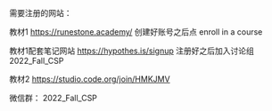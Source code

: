 需要注册的网站：

教材1
https://runestone.academy/
创建好账号之后点 enroll in a course 

教材1配套笔记网站
https://hypothes.is/signup 
注册好之后加入讨论组  2022_Fall_CSP

教材2
https://studio.code.org/join/HMKJMV

微信群： 2022_Fall_CSP


